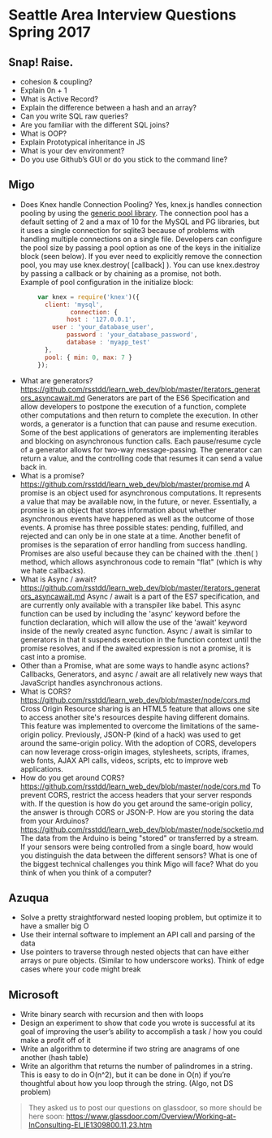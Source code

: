 # Seattle Area Interview Questions Spring 2017

## Snap! Raise.
* cohesion  & coupling?
* Explain 0n + 1
* What is Active Record?
* Explain the difference between a hash and an array?
* Can you write SQL raw queries?
* Are you familiar with the different SQL joins?
* What is OOP?
* Explain Prototypical inheritance in JS
* What is your dev environment?
* Do you use Github’s GUI or do you stick to the command line?


## Migo
* Does Knex handle Connection Pooling?
Yes, knex.js handles connection pooling by using the [generic pool library](https://github.com/coopernurse/node-pool). The connection pool has a default setting of  2 and a max of 10 for the MySQL and PG libraries, but it uses a single connection for sqlite3 because of problems with handling multiple connections on a single file. Developers can configure the pool size by passing a pool option as one of the keys in the initialize block (seen below). If you ever need to explicitly remove the connection pool, you may use knex.destroy( [callback] ). You can use knex.destroy by passing a callback or by chaining as a promise, not both.  
Example of pool configuration in the initialize block:
```JavaScript
		var knex = require('knex')({
  		  client: 'mysql',
                 connection: {
    		    host : '127.0.0.1',
   		    user : 'your_database_user',
    		    password : 'your_database_password',
    		    database : 'myapp_test'
  		  },
  		  pool: { min: 0, max: 7 }
		});
```
* What are generators?
https://github.com/rsstdd/learn_web_dev/blob/master/iterators_generators_asyncawait.md
Generators are part of the ES6 Specification and allow developers to postpone the execution of a function, complete other computations and then return to complete the execution. In other words, a generator is a function that can pause and resume execution. Some of the best applications of generators are implementing iterables and blocking on asynchronous function calls. Each pause/resume cycle of a generator allows for two-way message-passing. The generator can return a value, and the controlling code that resumes it can send a value back in.
* What is a promise?
https://github.com/rsstdd/learn_web_dev/blob/master/promise.md
A promise is an object used for asynchronous computations. It represents a value that may be available now, in the future, or never. Essentially, a promise is an object that stores information about whether asynchronous events have happened as well as the outcome of those events. A promise has three possible states: pending, fulfilled, and rejected and can only be in one state at a time. Another benefit of promises is the separation of error handling from success handling. Promises are also useful because they can be chained with the .then( ) method, which allows asynchronous code to remain "flat" (which is why we hate callbacks).
* What is Async / await?
https://github.com/rsstdd/learn_web_dev/blob/master/iterators_generators_asyncawait.md
Async / await is a part of the ES7 specification, and are currently only available with a transpiler like babel.
This async function can be used by including the 'async' keyword before the function declaration, which will allow the use of the 'await' keyword inside of the newly created async function. Async / await is similar to generators in that it suspends execution in the function context until the promise resolves, and if the awaited expression is not a promise, it is cast into a promise.
* Other than a Promise, what are some ways to handle async actions?
Callbacks, Generators, and async / await are all relatively new ways that JavaScript handles asynchronous actions.
* What is CORS?
https://github.com/rsstdd/learn_web_dev/blob/master/node/cors.md
Cross Origin Resource sharing is an HTML5 feature that allows one site to access another site's resources despite having different domains. This feature was implemented to overcome the limitations of the same-origin policy. Previously, JSON-P (kind of a hack) was used to get around the same-origin policy. With the adoption of CORS, developers can now leverage cross-origin images, stylesheets, scripts, iframes, web fonts, AJAX API calls, videos, scripts, etc to improve web applications.
* How do you get around CORS?
https://github.com/rsstdd/learn_web_dev/blob/master/node/cors.md
To prevent CORS, restrict the access headers that your server responds with. If the question is how do you get around the same-origin policy, the answer is through CORS or JSON-P.
How are you storing the data from your Arduinos?
https://github.com/rsstdd/learn_web_dev/blob/master/node/socketio.md
The data from the Arduino is being "stored" or transferred by a stream.
If your sensors were being controlled from a single board, how would you distinguish the data between the different sensors?
What is one of the biggest technical challenges you think Migo will face?
What do you think of when you think of a computer?

## Azuqua
* Solve a pretty straightforward nested looping problem, but optimize it to have a smaller big O
* Use their internal software to implement an API call and parsing of the data
* Use pointers to traverse through nested objects that can have either arrays or pure objects. (Similar to how underscore works). Think of edge cases where your code might break

## Microsoft
* Write binary search with recursion and then with loops
* Design an experiment to show that code you wrote is successful at its goal of improving the user’s ability to accomplish a task / how you could make a profit off of it
* Write an algorithm to determine if two string are anagrams of one another (hash table)
* Write an algorithm that returns the number of palindromes in a string. This is easy to do in O(n^2), but it can be done in O(n) if you’re thoughtful about how you loop through the string. (Algo, not DS problem)

>They asked us to post our questions on glassdoor, so more should be here soon: https://www.glassdoor.com/Overview/Working-at-InConsulting-EI_IE1309800.11,23.htm
